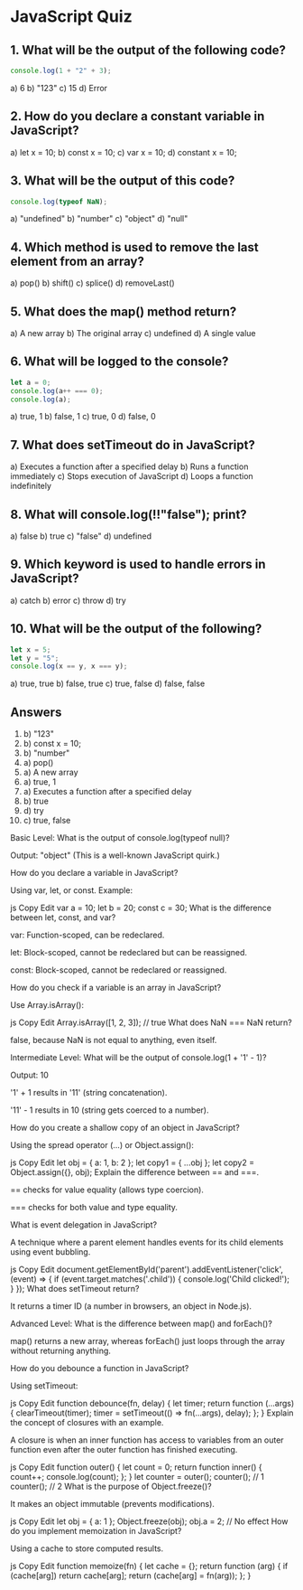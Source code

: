 # JavaScript Quiz

## 1. What will be the output of the following code?
```js
console.log(1 + "2" + 3);
```
a) 6
b) "123"
c) 15
d) Error

## 2. How do you declare a constant variable in JavaScript?
a) let x = 10;
b) const x = 10;
c) var x = 10;
d) constant x = 10;

## 3. What will be the output of this code?
```js
console.log(typeof NaN);
```
a) "undefined"
b) "number"
c) "object"
d) "null"

## 4. Which method is used to remove the last element from an array?
a) pop()
b) shift()
c) splice()
d) removeLast()

## 5. What does the map() method return?
a) A new array
b) The original array
c) undefined
d) A single value

## 6. What will be logged to the console?
```js
let a = 0;
console.log(a++ === 0);
console.log(a);
```
a) true, 1
b) false, 1
c) true, 0
d) false, 0

## 7. What does setTimeout do in JavaScript?
a) Executes a function after a specified delay
b) Runs a function immediately
c) Stops execution of JavaScript
d) Loops a function indefinitely

## 8. What will console.log(!!"false"); print?
a) false
b) true
c) "false"
d) undefined

## 9. Which keyword is used to handle errors in JavaScript?
a) catch
b) error
c) throw
d) try

## 10. What will be the output of the following?
```js
let x = 5;
let y = "5";
console.log(x == y, x === y);
```
a) true, true
b) false, true
c) true, false
d) false, false

## Answers
1. b) "123"
2. b) const x = 10;
3. b) "number"
4. a) pop()
5. a) A new array
6. a) true, 1
7. a) Executes a function after a specified delay
8. b) true
9. d) try
10. c) true, false

Basic Level:
What is the output of console.log(typeof null)?

Output: "object" (This is a well-known JavaScript quirk.)

How do you declare a variable in JavaScript?

Using var, let, or const. Example:

js
Copy
Edit
var a = 10;
let b = 20;
const c = 30;
What is the difference between let, const, and var?

var: Function-scoped, can be redeclared.

let: Block-scoped, cannot be redeclared but can be reassigned.

const: Block-scoped, cannot be redeclared or reassigned.

How do you check if a variable is an array in JavaScript?

Use Array.isArray():

js
Copy
Edit
Array.isArray([1, 2, 3]); // true
What does NaN === NaN return?

false, because NaN is not equal to anything, even itself.

Intermediate Level:
What will be the output of console.log(1 + '1' - 1)?

Output: 10

'1' + 1 results in '11' (string concatenation).

'11' - 1 results in 10 (string gets coerced to a number).

How do you create a shallow copy of an object in JavaScript?

Using the spread operator (...) or Object.assign():

js
Copy
Edit
let obj = { a: 1, b: 2 };
let copy1 = { ...obj };
let copy2 = Object.assign({}, obj);
Explain the difference between == and ===.

== checks for value equality (allows type coercion).

=== checks for both value and type equality.

What is event delegation in JavaScript?

A technique where a parent element handles events for its child elements using event bubbling.

js
Copy
Edit
document.getElementById('parent').addEventListener('click', (event) => {
  if (event.target.matches('.child')) {
    console.log('Child clicked!');
  }
});
What does setTimeout return?

It returns a timer ID (a number in browsers, an object in Node.js).

Advanced Level:
What is the difference between map() and forEach()?

map() returns a new array, whereas forEach() just loops through the array without returning anything.

How do you debounce a function in JavaScript?

Using setTimeout:

js
Copy
Edit
function debounce(fn, delay) {
  let timer;
  return function (...args) {
    clearTimeout(timer);
    timer = setTimeout(() => fn(...args), delay);
  };
}
Explain the concept of closures with an example.

A closure is when an inner function has access to variables from an outer function even after the outer function has finished executing.

js
Copy
Edit
function outer() {
  let count = 0;
  return function inner() {
    count++;
    console.log(count);
  };
}
let counter = outer();
counter(); // 1
counter(); // 2
What is the purpose of Object.freeze()?

It makes an object immutable (prevents modifications).

js
Copy
Edit
let obj = { a: 1 };
Object.freeze(obj);
obj.a = 2; // No effect
How do you implement memoization in JavaScript?

Using a cache to store computed results.

js
Copy
Edit
function memoize(fn) {
  let cache = {};
  return function (arg) {
    if (cache[arg]) return cache[arg];
    return (cache[arg] = fn(arg));
  };
}

